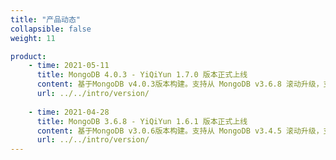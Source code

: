```yaml
---
title: "产品动态"
collapsible: false
weight: 11

product:
    - time: 2021-05-11
      title: MongoDB 4.0.3 - YiQiYun 1.7.0 版本正式上线
      content: 基于MongoDB v4.0.3版本构建。支持从 MongoDB v3.6.8 滚动升级，支持查看和修改特性功能版本。
      url: ../../intro/version/
    
    - time: 2021-04-28
      title: MongoDB 3.6.8 - YiQiYun 1.6.1 版本正式上线
      content: 基于MongoDB v3.0.6版本构建。支持从 MongoDB v3.4.5 滚动升级，支持查看和修改特性功能版本。
      url: ../../intro/version/
---
```


<!-- 设置上述参数可生成产品动态页  -->
